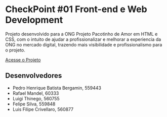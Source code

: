 # CheckPoint #01 Front-end e Web Development

Projeto desenvolvido para a ONG Projeto Pacotinho de Amor em HTML e CSS, com o intuito de ajudar a profissionalizar e melhorar a experiencia da ONG no mercado digital, trazendo mais visibilidade e profissionalismo para o projeto.

[Acesse o Projeto](https://cp1-front-web.vercel.app/)

## Desenvolvedores
- Pedro Henrique Batista Bergamin, 559443
- Rafael Mandel, 60333
- Luigi Thinego, 560755
- Felipe Silva, 559848
- Luis Filipe Crivellaro, 560877
